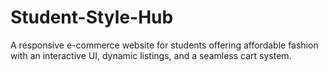# Student-Style-Hub
A responsive e-commerce website for students offering affordable fashion with an interactive UI, dynamic listings, and a seamless cart system.

